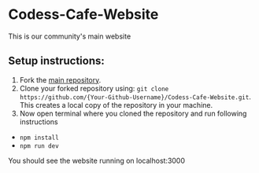 # Codess-Cafe-Website
This is our community's main website 

## Setup instructions:

1. Fork the [main repository](https://github.com/Codess-Cafe/Codess-Cafe-Website).
2. Clone your forked repository using: `git clone https://github.com/{Your-Github-Username}/Codess-Cafe-Website.git`. This creates a local copy of the repository in your machine.
3. Now open terminal where you cloned the repository and run following instructions 
 
- `npm install`  
- `npm run dev` 

You should see the website running on localhost:3000


